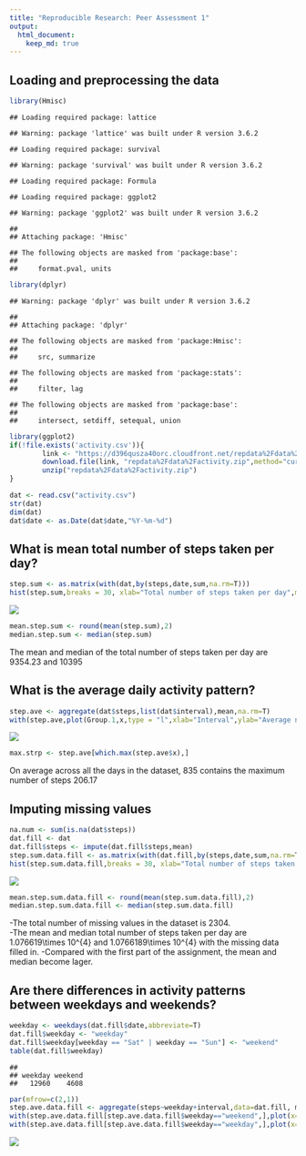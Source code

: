 ```yaml
---
title: "Reproducible Research: Peer Assessment 1"
output: 
  html_document:
    keep_md: true
---
```



## Loading and preprocessing the data


```r
library(Hmisc)
```

```
## Loading required package: lattice
```

```
## Warning: package 'lattice' was built under R version 3.6.2
```

```
## Loading required package: survival
```

```
## Warning: package 'survival' was built under R version 3.6.2
```

```
## Loading required package: Formula
```

```
## Loading required package: ggplot2
```

```
## Warning: package 'ggplot2' was built under R version 3.6.2
```

```
## 
## Attaching package: 'Hmisc'
```

```
## The following objects are masked from 'package:base':
## 
##     format.pval, units
```

```r
library(dplyr)
```

```
## Warning: package 'dplyr' was built under R version 3.6.2
```

```
## 
## Attaching package: 'dplyr'
```

```
## The following objects are masked from 'package:Hmisc':
## 
##     src, summarize
```

```
## The following objects are masked from 'package:stats':
## 
##     filter, lag
```

```
## The following objects are masked from 'package:base':
## 
##     intersect, setdiff, setequal, union
```

```r
library(ggplot2)
if(!file.exists('activity.csv')){
        link <- "https://d396qusza40orc.cloudfront.net/repdata%2Fdata%2Factivity.zip"
        download.file(link, "repdata%2Fdata%2Factivity.zip",method="curl")
        unzip("repdata%2Fdata%2Factivity.zip")
}

dat <- read.csv("activity.csv")
str(dat)
dim(dat)
dat$date <- as.Date(dat$date,"%Y-%m-%d")
```

## What is mean total number of steps taken per day?

```r
step.sum <- as.matrix(with(dat,by(steps,date,sum,na.rm=T)))
hist(step.sum,breaks = 30, xlab="Total number of steps taken per day",main="Total number of steps taken per day")
```

![](PA1_template_files/figure-html/unnamed-chunk-2-1.png)<!-- -->

```r
mean.step.sum <- round(mean(step.sum),2)
median.step.sum <- median(step.sum)
```
The mean and median of the total number of steps taken per day are 9354.23 and 10395  

## What is the average daily activity pattern?

```r
step.ave <- aggregate(dat$steps,list(dat$interval),mean,na.rm=T)
with(step.ave,plot(Group.1,x,type = "l",xlab="Interval",ylab="Average number of steps"))
```

![](PA1_template_files/figure-html/unnamed-chunk-3-1.png)<!-- -->

```r
max.strp <- step.ave[which.max(step.ave$x),]
```
On average across all the days in the dataset, 835 contains the maximum number of steps 206.17  

## Imputing missing values


```r
na.num <- sum(is.na(dat$steps))
dat.fill <- dat
dat.fill$steps <- impute(dat.fill$steps,mean)
step.sum.data.fill <- as.matrix(with(dat.fill,by(steps,date,sum,na.rm=T)))
hist(step.sum.data.fill,breaks = 30, xlab="Total number of steps taken per day",main="Total number of steps taken per day")
```

![](PA1_template_files/figure-html/unnamed-chunk-4-1.png)<!-- -->

```r
mean.step.sum.data.fill <- round(mean(step.sum.data.fill),2)
median.step.sum.data.fill <- median(step.sum.data.fill)
```
-The total number of missing values in the dataset is 2304.  
-The mean and median total number of steps taken per day are 1.076619\times 10^{4} and 1.0766189\times 10^{4} with the missing data filled in. 
-Compared with the first part of the assignment, the mean and median become lager.


## Are there differences in activity patterns between weekdays and weekends?

```r
weekday <- weekdays(dat.fill$date,abbreviate=T)
dat.fill$weekday <- "weekday"
dat.fill$weekday[weekday == "Sat" | weekday == "Sun"] <- "weekend"
table(dat.fill$weekday)
```

```
## 
## weekday weekend 
##   12960    4608
```

```r
par(mfrow=c(2,1))
step.ave.data.fill <- aggregate(steps~weekday+interval,data=dat.fill, mean,na.rm=T)
with(step.ave.data.fill[step.ave.data.fill$weekday=="weekend",],plot(x=interval,y=steps,type = "l",xlab="interval",ylab="Number of Steps",main="Weekend"))
with(step.ave.data.fill[step.ave.data.fill$weekday=="weekday",],plot(x=interval,y=steps,type = "l",xlab="interval",ylab="Number of Steps",main="Weekdat"))
```

![](PA1_template_files/figure-html/unnamed-chunk-5-1.png)<!-- -->
